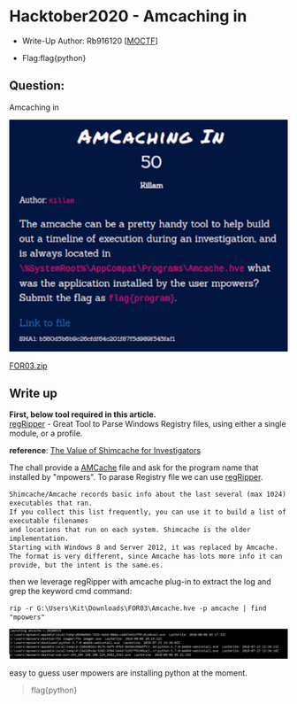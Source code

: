 # Hacktober2020 - Amcaching in

- Write-Up Author: Rb916120 \[[MOCTF](https://www.facebook.com/MOCSCTF)\]

- Flag:flag{python}

## **Question:**
Amcaching in

![img](./img/1.PNG)

[FOR03.zip](./FOR03.zip)

## Write up
**First, below tool required in this article.**</br>
[regRipper](https://github.com/keydet89/RegRipper3.0) -  Great Tool to Parse Windows Registry files, using either a single module, or a profile.</br>

**reference**:
[The Value of Shimcache for Investigators](https://www.fireeye.com/blog/threat-research/2015/06/caching_out_the_val.html)


The chall provide a [AMCache](https://forensicswiki.xyz/wiki/index.php?title=AMCache) file and ask for the program name that installed by "mpowers". To parase Registry file we can use [regRipper](https://github.com/keydet89/RegRipper3.0).
```
Shimcache/Amcache records basic info about the last several (max 1024) executables that ran. 
If you collect this list frequently, you can use it to build a list of executable filenames 
and locations that run on each system. Shimcache is the older implementation. 
Starting with Windows 8 and Server 2012, it was replaced by Amcache. 
The format is very different, since Amcache has lots more info it can provide, but the intent is the same.es.
```

then we leverage regRipper with amcache plug-in to extract the log and grep the keyword
cmd command:
```batch
rip -r G:\Users\Kit\Downloads\FOR03\Amcache.hve -p amcache | find "mpowers"
```
![img](./img/2.PNG)

easy to guess user mpowers are installing python at the moment.
>flag{python}